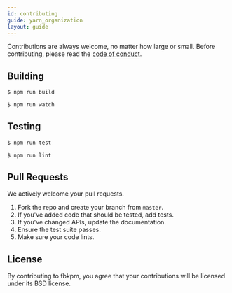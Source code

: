 ```yaml
---
id: contributing
guide: yarn_organization
layout: guide
---
```


Contributions are always welcome, no matter how large or small. Before contributing,
please read the [code of conduct](code-of-conduct).

## Building

```sh
$ npm run build
```

```sh
$ npm run watch
```

## Testing

```sh
$ npm run test
```

```sh
$ npm run lint
```

## Pull Requests

We actively welcome your pull requests.

1. Fork the repo and create your branch from `master`.
2. If you've added code that should be tested, add tests.
3. If you've changed APIs, update the documentation.
4. Ensure the test suite passes.
5. Make sure your code lints.

## License

By contributing to fbkpm, you agree that your contributions will be licensed
under its BSD license.
